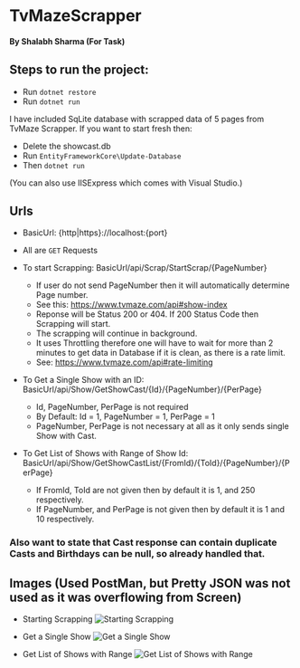 # TvMazeScrapper
#### By Shalabh Sharma (For Task)

## Steps to run the project:
* Run `dotnet restore`
* Run `dotnet run`

I have included SqLite database with scrapped data of 5 pages from TvMaze Scrapper. If you want to start fresh then:

* Delete the showcast.db
* Run `EntityFrameworkCore\Update-Database`
* Then `dotnet run`

(You can also use IISExpress which comes with Visual Studio.)

## Urls

* BasicUrl: {http|https}://localhost:{port}
* All are `GET` Requests

* To start Scrapping: BasicUrl/api/Scrap/StartScrap/{PageNumber}
  * If user do not send PageNumber then it will automatically determine Page number.
  * See this: https://www.tvmaze.com/api#show-index
  * Reponse will be Status 200 or 404. If 200 Status Code then Scrapping will start.
  * The scrapping will continue in background.
  * It uses Throttling therefore one will have to wait for more than 2 minutes to get data in Database if it is clean, as there is a rate limit.
  * See: https://www.tvmaze.com/api#rate-limiting
* To Get a Single Show with an ID: BasicUrl/api/Show/GetShowCast/{Id}/{PageNumber}/{PerPage}
  * Id, PageNumber, PerPage is not required
  * By Default: Id = 1, PageNumber = 1, PerPage = 1
  * PageNumber, PerPage is not necessary at all as it only sends single Show with Cast.
* To Get List of Shows with Range of Show Id: BasicUrl/api/Show/GetShowCastList/{FromId}/{ToId}/{PageNumber}/{PerPage}
  * If FromId, ToId are not given then by default it is 1, and 250 respectively. 
  * If PageNumber, and PerPage is not given then by default it is 1 and 10 respectively.

### Also want to state that Cast response can contain duplicate Casts and Birthdays can be null, so already handled that.

## Images (Used PostMan, but Pretty JSON was not used as it was overflowing from Screen)
* Starting Scrapping 
![Starting Scrapping](https://docs.google.com/uc?id=1fA9jmrrvPnNGG5acsyIstLC9izWj93oZ)

* Get a Single Show
![Get a Single Show](https://docs.google.com/uc?id=10UyWljKaSGVCNDnvu5gfVPpXf1RcetNo)

* Get List of Shows with Range
![Get List of Shows with Range](https://docs.google.com/uc?id=1A478sWU4Uw7WE8Dq1C2k1W3YG9O74r-L)
